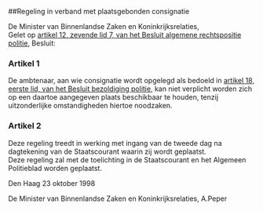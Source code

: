 <meta http-equiv='Content-Type' content='text/html; charset=utf-8' />

##Regeling in verband met plaatsgebonden consignatie

De Minister van Binnenlandse Zaken en Koninkrijksrelaties,  
Gelet op [artikel 12, zevende lid 7, van het Besluit algemene rechtspositie politie](../../../../../../../../AMvB/besluit/algemene/rechtspositie/politie/BWBR0006516/README.md),
Besluit:    

### Artikel  1  

De ambtenaar, aan wie consignatie wordt opgelegd als bedoeld in [artikel 18, eerste lid, van het Besluit bezoldiging politie](../../../../../../../../AMvB/besluit/bezoldiging/politie/BWBR0006517/README.md), kan niet verplicht worden zich op een daartoe aangegeven plaats beschikbaar te houden, tenzij uitzonderlijke omstandigheden hiertoe noodzaken.  

### Artikel  2  

Deze regeling treedt in werking met ingang van de tweede dag na dagtekening van de Staatscourant waarin zij wordt geplaatst.  
Deze regeling zal met de toelichting in de Staatscourant en het Algemeen Politieblad worden geplaatst.   

Den Haag 
23 oktober 1998    

De 
Minister van Binnenlandse Zaken en Koninkrijksrelaties, 
A.Peper    
